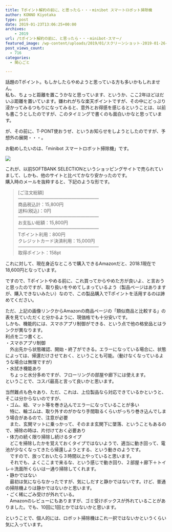 ```yaml
---
title: Tポイント解約の前に、と思ったら・・・minibot スマートロボット掃除機
author: KONNO Kiyotaka
type: post
date: 2019-01-23T13:06:25+00:00
archives:
    - 2019
url: /tポイント解約の前に、と思ったら・・・minibot-スマー/
featured_image: /wp-content/uploads/2019/01/スクリーンショット-2019-01-26-12.56.18.jpg
post_views_count:
  - 716
categories:
  - 関心ごと

---
```

<figure class="wp-block-embed-vimeo wp-block-embed is-type-video is-provider-vimeo wp-embed-aspect-16-9 wp-has-aspect-ratio">

<div class="wp-block-embed__wrapper">
  <div class="embed-vimeo" style="text-align: center;">
  </div>
</div></figure> 

話題のTポイント。もしかしたらやめようと思っている方も多いかもしれません。  
私も、ちょっと距離を置こうかなと思っています、というか、ここ2年ほどはだいぶ距離を置いています。嫌われがちな楽天ポイントですが、その中にどっぷり浸かってみるつもりになってみると、意外とお得感を感じるということは、以前も書こうとしたのですが、このタイミングで書くのも面白いかなと思っています。

が、その前に、T-PONT使おうぜ、というお知らせをしようとしたのですが、予想外の展開・・・。

お勧めしたいのは、「minibot スマートロボット掃除機」です。

<a href="https://www.amazon.co.jp/Home%E5%AF%BE%E5%BF%9C%E8%A3%BD%E5%93%81%E3%80%91minibot-%E3%82%B9%E3%83%9E%E3%83%BC%E3%83%88%E3%83%AD%E3%83%9C%E3%83%83%E3%83%88%E6%8E%83%E9%99%A4%E6%A9%9F-X5-%E3%82%B9%E3%83%9E%E3%83%9B%E3%82%A2%E3%83%97%E3%83%AA%E5%88%B6%E5%BE%A1-%E3%80%90%E6%97%A5%E6%9C%AC%E6%AD%A3%E8%A6%8F%E4%BB%A3%E7%90%86%E5%BA%97%E5%93%81%E3%80%91/dp/B07F34PS3K/ref=as_li_ss_il?ie=UTF8&#038;linkCode=li3&#038;tag=konnokiyotaka-22&#038;linkId=fbe5c05d793941017d1534578fe3f61f&#038;language=ja_JP" target="_blank"><img border="0" src="//ws-fe.amazon-adsystem.com/widgets/q?_encoding=UTF8&#038;ASIN=B07F34PS3K&#038;Format=_SL250_&#038;ID=AsinImage&#038;MarketPlace=JP&#038;ServiceVersion=20070822&#038;WS=1&#038;tag=konnokiyotaka-22&#038;language=ja_JP" /></a><img src="https://ir-jp.amazon-adsystem.com/e/ir?t=konnokiyotaka-22&#038;language=ja_JP&#038;l=li3&#038;o=9&#038;a=B07F34PS3K" width="1" height="1" border="0" alt="" style="border:none !important; margin:0px !important;" /> 

これが、以前SOFTBANK SELECTIONというショッピングサイトで売られていまして、しかも、他のサイトと比べてかなり安かったのです。  
購入時のメールを抜粋すると、下記のような形です。

<blockquote class="wp-block-quote">
  <p>
    [ご注文総額]<br />&#8212;&#8212;&#8212;&#8212;&#8212;&#8212;&#8212;&#8212;&#8212;&#8212;&#8212;&#8212;&#8212;&#8212;&#8212;&#8212;&#8212;&#8212;<br />商品税込計：15,800円<br />送料(税込)：0円<br />&#8212;&#8212;&#8212;&#8212;&#8212;&#8212;&#8212;&#8212;&#8212;&#8212;&#8212;&#8212;&#8212;&#8212;&#8212;&#8212;&#8212;&#8212;<br />お支払い総額：15,800円<br />&#8212;&#8212;&#8212;&#8212;&#8212;&#8212;&#8212;&#8212;&#8212;&#8212;&#8212;&#8212;&#8212;&#8212;&#8212;&#8212;&#8212;&#8212;<br />Tポイント利用：800円<br />クレジットカード決済利用：15,000円<br />&#8212;&#8212;&#8212;&#8212;&#8212;&#8212;&#8212;&#8212;&#8212;&#8212;&#8212;&#8212;&#8212;&#8212;&#8212;&#8212;&#8212;&#8212;<br />取得ポイント：158pt
  </p>
</blockquote>

これに対して、現在身近なところで購入できるAmazonだと、2018.1現在で18,600円となっています。

ですので、Tポイントやめる前に、これ買ってからやめた方が良いよ、と言おうと思ったのですが、取り扱いをやめてしまっているよう（製品ページはありますが、購入できないみたい）なので、この製品購入でTポイントを活用するのは諦めてください。

ただ、上記の画像リンクからAmazonの商品ページの「類似商品と比較する」の表を見ていただくと分かるように、現価格でも十分安いです。  
しかも、機能的には、スマホアプリ制御ができる、という点で他の格安品とはランクが異なります。  
利点を二つ書くと、  
・スマホアプリ制御  
　外出先から状態確認、開始・終了ができる。エラーになっている場合に、状態によっては、帰還だけさせておく、ということも可能。（動けなくなっているような場合は無理ですが）  
・水拭き機能あり  
　ちょっと水分多めですが、フローリングの部屋や廊下には使えます。  
ということで、コスパ最高と言って良いかと思います。

当然難点も色々あり、ただ、これは、上位製品なら対応できているかというと、そこは分からないのですが、  
・ゴム、紐、マット等を巻き込んでエラーになっていることが多い  
　特に、輪ゴムは、取り外すのがかなり手間取るくらいがっちり巻き込んでしまう場合があるので、注意が必要  
　また、玄関マットに乗っかって、そのまま玄関下に墜落、ということもあるので、掃除の時は、片付けておく必要あり  
・体力の続く限り掃除し続けるタイプ  
　どこを掃除したかを覚えておくタイプではないようで、適当に動き回って、電池が少なくなってきたら帰還しようとする、という動きのようです。  
　ですので、放っておいたら３時間以上やっていると思います。  
　それでも、よくここまで来るな、という感じで動き回り、２部屋＋廊下＋トイレ＋洗面所くらいは一通り掃除してくれます。  
・静かではない  
　最初は気にならなかったですが、気にしだすと静かではないです。けど、普通の掃除機よりは静かではないかと思います。  
・ごく稀にごみ受けが外れている。  
　Amazonのレビューにもありますが、ゴミ受けボックスが外れていることがありました。でも、10回に1回とかではないかと思います。

ということで、個人的には、ロボット掃除機はこれ一択ではないかというくらい気に入っています。